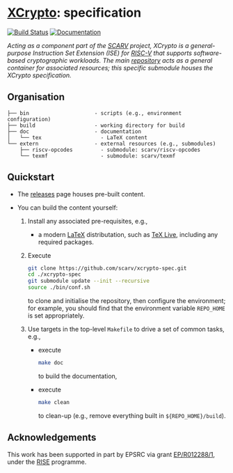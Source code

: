 # [XCrypto](https://github.com/scarv/xcrypto): specification

<!--- -------------------------------------------------------------------- --->

[![Build Status](https://travis-ci.com/scarv/xcrypto-spec.svg)](https://travis-ci.com/scarv/xcrypto-spec)
[![Documentation](https://codedocs.xyz/scarv/xcrypto-spec.svg)](https://codedocs.xyz/scarv/xcrypto-spec)

<!--- -------------------------------------------------------------------- --->

*Acting as a component part of the
[SCARV](https://www.scarv.org)
project,
XCrypto is a general-purpose Instruction Set Extension (ISE) for
[RISC-V](https://riscv.org)
that supports software-based cryptographic workloads.
The main
[repository](https://github.com/scarv/xcrypto)
acts as a general container for associated resources;
this specific submodule houses
the XCrypto specification.*

<!--- -------------------------------------------------------------------- --->

## Organisation

```
├── bin                     - scripts (e.g., environment configuration)
├── build                   - working directory for build
├── doc                     - documentation
│   └── tex                   - LaTeX content
└── extern                  - external resources (e.g., submodules)
    ├── riscv-opcodes         - submodule: scarv/riscv-opcodes
    └── texmf                 - submodule: scarv/texmf
```

<!--- -------------------------------------------------------------------- --->

## Quickstart

- The
  [releases](https://github.com/scarv/xcrypto-spec/releases)
  page houses pre-built content.

- You can build the content yourself: 

  1. Install any associated pre-requisites, e.g.,

     - a modern 
       [LaTeX](https://www.latex-project.org)
       distributation,
       such as
       [TeX Live](https://www.tug.org/texlive),
       including any required packages.

  2. Execute

     ```sh
     git clone https://github.com/scarv/xcrypto-spec.git
     cd ./xcrypto-spec
     git submodule update --init --recursive
     source ./bin/conf.sh
     ```

     to clone and initialise the repository,
     then configure the environment;
     for example, you should find that the environment variable
     `REPO_HOME`
     is set appropriately.

  3. Use targets in the top-level `Makefile` to drive a set of
     common tasks, e.g.,

     - execute

       ```sh
       make doc
       ```

       to build the documentation,

     - execute

       ```sh
       make clean
       ```

       to clean-up
       (e.g., remove everything built in `${REPO_HOME}/build`).

<!--- -------------------------------------------------------------------- --->

## Acknowledgements

This work has been supported in part by EPSRC via grant 
[EP/R012288/1](https://gow.epsrc.ukri.org/NGBOViewGrant.aspx?GrantRef=EP/R012288/1),
under the [RISE](http://www.ukrise.org) programme.

<!--- -------------------------------------------------------------------- --->
